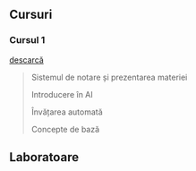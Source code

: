 
## Cursuri

### Cursul 1 
  
  [descarcă](./Cursuri/Curs1.pptx)
 
  > Sistemul de notare și prezentarea materiei
  >
  > Introducere în AI
  >
  > Învățarea automată
  > 
  > Concepte de bază

## Laboratoare

